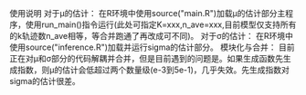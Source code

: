 使用说明
对于μ的估计：
在R环境中使用source("main.R")加载μ的估计部分主程序，使用run_main()指令运行(此处可指定K=xxx,n_ave=xxx,目前模型仅支持所有的k轨迹数n_ave相等，等合并跑通了再改成可不同)。
对于σ的估计：
在R环境中使用source("inference.R")加载并运行sigma的估计部分。
模块化与合并：
目前正在对μ和σ部分的代码解耦并合并，但是目前遇到的问题是。如果生成函数先生成指数，则μ的估计会低超过两个数量级(e-3到5e-1)，几乎失效。先生成指数对sigma的估计很差。
